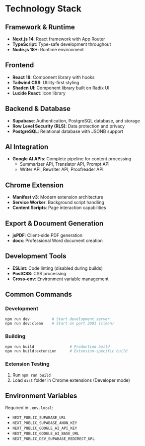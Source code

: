 # Technology Stack

## Framework & Runtime
- **Next.js 14**: React framework with App Router
- **TypeScript**: Type-safe development throughout
- **Node.js 18+**: Runtime environment

## Frontend
- **React 18**: Component library with hooks
- **Tailwind CSS**: Utility-first styling
- **Shadcn UI**: Component library built on Radix UI
- **Lucide React**: Icon library

## Backend & Database
- **Supabase**: Authentication, PostgreSQL database, and storage
- **Row Level Security (RLS)**: Data protection and privacy
- **PostgreSQL**: Relational database with JSONB support

## AI Integration
- **Google AI APIs**: Complete pipeline for content processing
  - Summarizer API, Translator API, Prompt API
  - Writer API, Rewriter API, Proofreader API

## Chrome Extension
- **Manifest v3**: Modern extension architecture
- **Service Worker**: Background script handling
- **Content Scripts**: Page interaction capabilities

## Export & Document Generation
- **jsPDF**: Client-side PDF generation
- **docx**: Professional Word document creation

## Development Tools
- **ESLint**: Code linting (disabled during builds)
- **PostCSS**: CSS processing
- **Cross-env**: Environment variable management

## Common Commands

### Development
```bash
npm run dev          # Start development server
npm run dev:clean    # Start on port 3001 (clean)
```

### Building
```bash
npm run build                # Production build
npm run build:extension      # Extension-specific build
```

### Extension Testing
1. Run `npm run build`
2. Load `dist` folder in Chrome extensions (Developer mode)

## Environment Variables
Required in `.env.local`:
- `NEXT_PUBLIC_SUPABASE_URL`
- `NEXT_PUBLIC_SUPABASE_ANON_KEY` 
- `NEXT_PUBLIC_GOOGLE_AI_API_KEY`
- `NEXT_PUBLIC_GOOGLE_AI_BASE_URL`
- `NEXT_PUBLIC_DEV_SUPABASE_REDIRECT_URL`